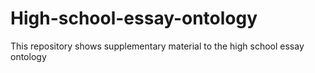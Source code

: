# High-school-essay-ontology
This repository shows supplementary material to the high school essay ontology
